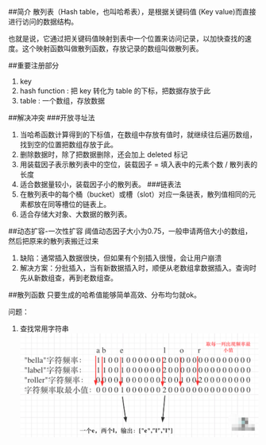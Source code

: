##简介
散列表（Hash table，也叫哈希表），是根据关键码值 (Key value)而直接进行访问的数据结构。

也就是说，它通过把关键码值映射到表中一个位置来访问记录，以加快查找的速度。这个映射函数叫做散列函数，存放记录的数组叫做散列表。

##重要注册部分
1. key
2. hash function : 把 key 转化为 table 的下标，把数据存放于此
3. table : 一个数组，存放数据

##解决冲突
###开放寻址法
1. 当哈希函数计算得到的下标值，在数组中存放有值时，就继续往后遍历数组，找到空的位置把数组存放于此。
2. 删除数据时，除了把数据删除，还会加上 deleted 标记
3. 用装载因子表示散列表中的空位，装载因子 = 填入表中的元素个数 / 散列表的长度
4. 适合数据量较小，装载因子小的散列表。
###链表法
1. 在散列表中的每个桶（bucket）或槽（slot）对应一条链表，散列值相同的元素都放在同等槽位的链表上。
2. 适合存储大对象、大数据的散列表。

##动态扩容-一次性扩容
阈值动态因子大小为0.75，一般申请两倍大小的数组，然后把原来的散列表搬迁过来
1. 缺陷：通常插入数据很快，但如果有个别插入很慢，会让用户崩溃
2. 解决方案：分批插入，当有新数据插入时，顺便从老数组拿数据插入。查询时先从新数组查，再到老数组查。

##散列函数
只要生成的哈希值能够简单高效、分布均匀就ok。

问题：
1. 查找常用字符串
![img.png](img.png)

